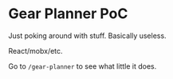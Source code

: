 # Gear Planner PoC

Just poking around with stuff. Basically useless.

React/mobx/etc.

Go to `/gear-planner` to see what little it does.
